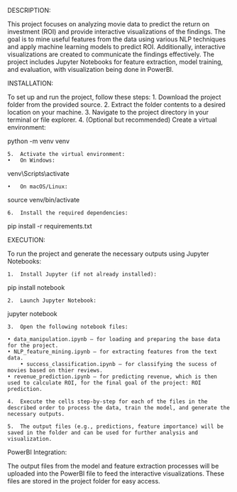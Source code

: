 DESCRIPTION:

This project focuses on analyzing movie data to predict the return on investment (ROI) and provide interactive visualizations of the findings. The goal is to mine useful features from the data using various NLP techniques and apply machine learning models to predict ROI. Additionally, interactive visualizations are created to communicate the findings effectively. The project includes Jupyter Notebooks for feature extraction, model training, and evaluation, with visualization being done in PowerBI.

INSTALLATION:

To set up and run the project, follow these steps:
	1.	Download the project folder from the provided source.
	2.	Extract the folder contents to a desired location on your machine.
	3.	Navigate to the project directory in your terminal or file explorer.
	4.	(Optional but recommended) Create a virtual environment:

python -m venv venv


	5.	Activate the virtual environment:
	•	On Windows:

venv\Scripts\activate


	•	On macOS/Linux:

source venv/bin/activate


	6.	Install the required dependencies:

pip install -r requirements.txt



EXECUTION:

To run the project and generate the necessary outputs using Jupyter Notebooks:

	1.	Install Jupyter (if not already installed):

pip install notebook


	2.	Launch Jupyter Notebook:

jupyter notebook


	3.	Open the following notebook files:

	• data_manipulation.ipynb – for loading and preparing the base data for the project.
	• NLP_feature_mining.ipynb – for extracting features from the text data.
    	• success_classification.ipynb – for classifying the sucess of movies based on thier reviews.
	• revenue_prediction.ipynb – for predicting revenue, which is then used to calculate ROI, for the final goal of the project: ROI prediction.

	4.	Execute the cells step-by-step for each of the files in the described order to process the data, train the model, and generate the necessary outputs.

	5.	The output files (e.g., predictions, feature importance) will be saved in the folder and can be used for further analysis and visualization.

PowerBI Integration:

The output files from the model and feature extraction processes will be uploaded into the PowerBI file to feed the interactive visualizations. These files are stored in the project folder for easy access.
